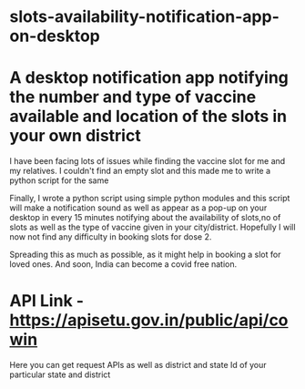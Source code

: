 # slots-availability-notification-app-on-desktop
# A desktop notification app notifying the number and type  of vaccine available and location of the slots in your own district
I have been facing  lots of issues while finding the vaccine slot for me and my relatives. I couldn't find an empty slot and this made me to write a python script for the same

Finally, I wrote a python script using simple python modules and this script will make a notification sound as well as appear as a pop-up  on your desktop in every 15 minutes  notifying about the availability of slots,no of slots as well as the type of vaccine given in your city/district. Hopefully I will now not find any difficulty in booking slots for dose 2.

Spreading this as much as possible, as it might help  in booking a slot for loved ones. And soon, India can become a covid free nation.
# API Link - https://apisetu.gov.in/public/api/cowin
Here you can get request APIs as well as district and state Id of your particular state and district
